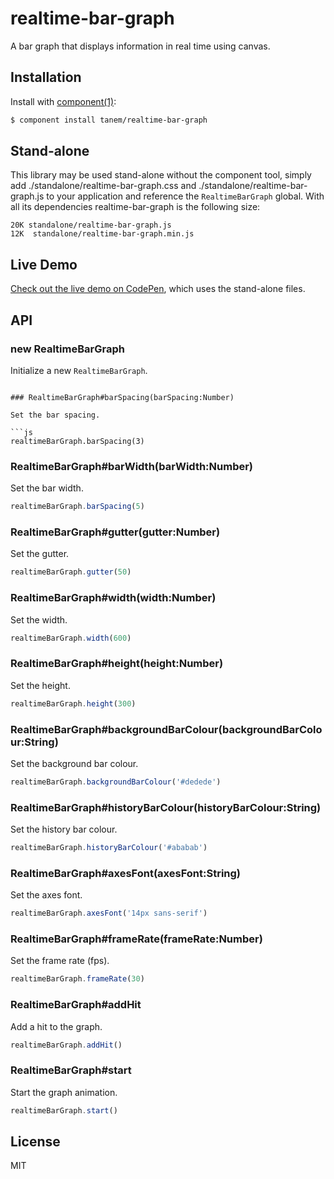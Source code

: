 # realtime-bar-graph

A bar graph that displays information in real time using canvas.

## Installation

Install with [component(1)](http://component.io):

```sh
$ component install tanem/realtime-bar-graph
```

## Stand-alone

This library may be used stand-alone without the component tool, simply add ./standalone/realtime-bar-graph.css and ./standalone/realtime-bar-graph.js to your application and reference the `RealtimeBarGraph` global. With all its dependencies realtime-bar-graph is the following size:

```
20K standalone/realtime-bar-graph.js
12K  standalone/realtime-bar-graph.min.js
```

## Live Demo

[Check out the live demo on CodePen](http://codepen.io/tanem/pen/AaxDd), which uses the stand-alone files.

## API

### new RealtimeBarGraph

Initialize a new `RealtimeBarGraph`.

```

### RealtimeBarGraph#barSpacing(barSpacing:Number)

Set the bar spacing.

```js
realtimeBarGraph.barSpacing(3)
```

### RealtimeBarGraph#barWidth(barWidth:Number)

Set the bar width.

```js
realtimeBarGraph.barSpacing(5)
```

### RealtimeBarGraph#gutter(gutter:Number)

Set the gutter.

```js
realtimeBarGraph.gutter(50)
```

### RealtimeBarGraph#width(width:Number)

Set the width.

```js
realtimeBarGraph.width(600)
```

### RealtimeBarGraph#height(height:Number)

Set the height.

```js
realtimeBarGraph.height(300)
```

### RealtimeBarGraph#backgroundBarColour(backgroundBarColour:String)

Set the background bar colour.

```js
realtimeBarGraph.backgroundBarColour('#dedede')
```

### RealtimeBarGraph#historyBarColour(historyBarColour:String)

Set the history bar colour.

```js
realtimeBarGraph.historyBarColour('#ababab')
```

### RealtimeBarGraph#axesFont(axesFont:String)

Set the axes font.

```js
realtimeBarGraph.axesFont('14px sans-serif')
```

### RealtimeBarGraph#frameRate(frameRate:Number)

Set the frame rate (fps).

```js
realtimeBarGraph.frameRate(30)
```

### RealtimeBarGraph#addHit

Add a hit to the graph.

```js
realtimeBarGraph.addHit()
```

### RealtimeBarGraph#start

Start the graph animation.

```js
realtimeBarGraph.start()
```

## License

MIT
